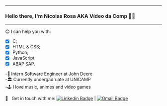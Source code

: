 ***
### Hello there, I'm Nicolas Rosa AKA Vídeo da Comp 🤘🏾

***

😊   I can help you with: </br>
- [x] C; </br>
- [x] HTML & CSS; </br>
- [x] Python; </br>
- [x] JavaScript </br> 
- [x] ABAP SAP. </br> 

-🏢 Intern Software Engineer at John Deere </br>
-🏛️ Currently undergadruate at UNICAMP </br>
-🕹️ I love music, animes and video games <br/>

:email: &nbsp; Get in touch with me:
[![Linkedin Badge](https://img.shields.io/badge/-onicolasrosa-blue?style=flat-square&logo=Linkedin&logoColor=white&link=https://www.linkedin.com/in/onicolasrosa/)](https://www.linkedin.com/in/onicolasrosa/) 
| 
[![Gmail Badge](https://img.shields.io/badge/-onicolasrosa@gmail.com-c14438?style=flat-square&logo=Gmail&logoColor=white&link=mailto:onicolasrosa@gmail.com)](mailto:onicolasrosa@gmail.com)

